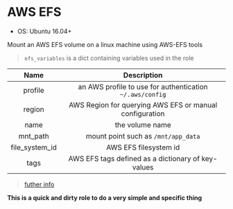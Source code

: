 # AWS EFS

* OS: Ubuntu 16.04+

Mount an AWS EFS volume on a linux machine using AWS-EFS tools

>`efs_variables` is a dict containing variables used in the role

|Name|Description|
|:-:|:-:|
|profile|an AWS profile to use for authentication `~/.aws/config`|
|region|AWS Region for querying AWS EFS or manual configuration|
|name|the volume name|
|mnt_path|mount point such as `/mnt/app_data`|
|file_system_id|AWS EFS filesystem id|
|tags|AWS EFS tags defined as a dictionary of key-values|

>[futher info](https://docs.ansible.com/ansible/latest/modules/efs_facts_module.html)


**This is a quick and dirty role to do a very simple and specific thing**